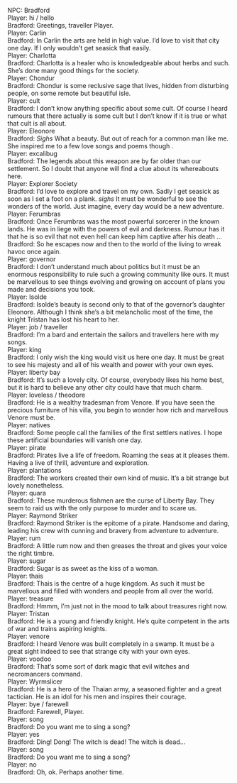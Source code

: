 NPC: Bradford  
Player: hi / hello  
Bradford: Greetings, traveller Player.  
Player: Carlin  
Bradford: In Carlin the arts are held in high value. I’d love to visit that city one day. If I only wouldn’t get seasick that easily.  
Player: Charlotta  
Bradford: Charlotta is a healer who is knowledgeable about herbs and such. She’s done many good things for the society.  
Player: Chondur  
Bradford: Chondur is some reclusive sage that lives, hidden from disturbing people, on some remote but beautiful isle.  
Player: cult  
Bradford: I don’t know anything specific about some cult. Of course I heard rumours that there actually is some cult but I don’t know if it is true or what that cult is all about.  
Player: Eleonore  
Bradford: *Sighs* What a beauty. But out of reach for a common man like me. She inspired me to a few love songs and poems though <blushes>.  
Player: excalibug  
Bradford: The legends about this weapon are by far older than our settlement. So I doubt that anyone will find a clue about its whereabouts here.  
Player: Explorer Society  
Bradford: I’d love to explore and travel on my own. Sadly I get seasick as soon as I set a foot on a plank. *sighs* It must be wonderful to see the wonders of the world. Just imagine, every day would be a new adventure.  
Player: Ferumbras  
Bradford: Once Ferumbras was the most powerful sorcerer in the known lands. He was in liege with the powers of evil and darkness. Rumour has it that he is so evil that not even hell can keep him captive after his death …  
Bradford: So he escapes now and then to the world of the living to wreak havoc once again.  
Player: governor  
Bradford: I don’t understand much about politics but it must be an enormous responsibility to rule such a growing community like ours. It must be marvellous to see things evolving and growing on account of plans you made and decisions you took.  
Player: Isolde  
Bradford: Isolde’s beauty is second only to that of the governor’s daughter Eleonore. Although I think she’s a bit melancholic most of the time, the knight Tristan has lost his heart to her.  
Player: job / traveller  
Bradford: I’m a bard and entertain the sailors and travellers here with my songs.  
Player: king  
Bradford: I only wish the king would visit us here one day. It must be great to see his majesty and all of his wealth and power with your own eyes.  
Player: liberty bay  
Bradford: It’s such a lovely city. Of course, everybody likes his home best, but it is hard to believe any other city could have that much charm.  
Player: loveless / theodore  
Bradford: He is a wealthy tradesman from Venore. If you have seen the precious furniture of his villa, you begin to wonder how rich and marvellous Venore must be.  
Player: natives  
Bradford: Some people call the families of the first settlers natives. I hope these artificial boundaries will vanish one day.  
Player: pirate  
Bradford: Pirates live a life of freedom. Roaming the seas at it pleases them. Having a live of thrill, adventure and exploration.  
Player: plantations  
Bradford: The workers created their own kind of music. It’s a bit strange but lovely nonetheless.  
Player: quara  
Bradford: These murderous fishmen are the curse of Liberty Bay. They seem to raid us with the only purpose to murder and to scare us.  
Player: Raymond Striker  
Bradford: Raymond Striker is the epitome of a pirate. Handsome and daring, leading his crew with cunning and bravery from adventure to adventure.  
Player: rum  
Bradford: A little rum now and then greases the throat and gives your voice the right timbre.  
Player: sugar  
Bradford: Sugar is as sweet as the kiss of a woman.  
Player: thais  
Bradford: Thais is the centre of a huge kingdom. As such it must be marvellous and filled with wonders and people from all over the world.  
Player: treasure  
Bradford: Hmmm, I’m just not in the mood to talk about treasures right now.  
Player: Tristan  
Bradford: He is a young and friendly knight. He’s quite competent in the arts of war and trains aspiring knights.  
Player: venore  
Bradford: I heard Venore was built completely in a swamp. It must be a great sight indeed to see that strange city with your own eyes.  
Player: voodoo  
Bradford: That’s some sort of dark magic that evil witches and necromancers command.  
Player: Wyrmslicer  
Bradford: He is a hero of the Thaian army, a seasoned fighter and a great tactician. He is an idol for his men and inspires their courage.  
Player: bye / farewell  
Bradford: Farewell, Player.  
Player: song  
Bradford: Do you want me to sing a song?  
Player: yes  
Bradford: Ding! Dong! The witch is dead! The witch is dead…  
Player: song  
Bradford: Do you want me to sing a song?  
Player: no  
Bradford: Oh, ok. Perhaps another time.  
